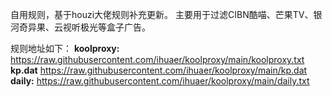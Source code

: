 自用规则，基于houzi大佬规则补充更新。
主要用于过滤CIBN酷喵、芒果TV、银河奇异果、云视听极光等盒子广告。

规则地址如下：
  **koolproxy:**
  https://raw.githubusercontent.com/ihuaer/koolproxy/main/koolproxy.txt
  **kp.dat**
  https://raw.githubusercontent.com/ihuaer/koolproxy/main/kp.dat
  **daily:**
  https://raw.githubusercontent.com/ihuaer/koolproxy/main/daily.txt
